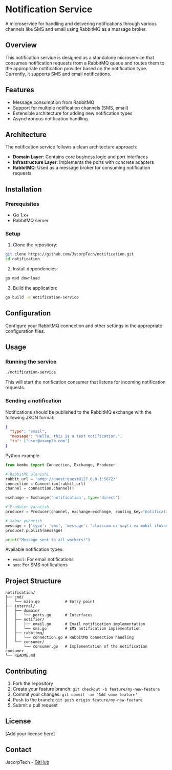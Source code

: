 # Notification Service

A microservice for handling and delivering notifications through various channels like SMS and email using RabbitMQ as a message broker.

## Overview

This notification service is designed as a standalone microservice that consumes notification requests from a RabbitMQ queue and routes them to the appropriate notification provider based on the notification type. Currently, it supports SMS and email notifications.

## Features

- Message consumption from RabbitMQ
- Support for multiple notification channels (SMS, email)
- Extensible architecture for adding new notification types
- Asynchronous notification handling

## Architecture

The notification service follows a clean architecture approach:

- **Domain Layer**: Contains core business logic and port interfaces
- **Infrastructure Layer**: Implements the ports with concrete adapters
- **RabbitMQ**: Used as a message broker for consuming notification requests

## Installation

### Prerequisites

- Go 1.x+
- RabbitMQ server

### Setup

1. Clone the repository:
```bash
git clone https://github.com/JscorpTech/notification.git
cd notification
```

2. Install dependencies:
```bash
go mod download
```

3. Build the application:
```bash
go build -o notification-service
```

## Configuration

Configure your RabbitMQ connection and other settings in the appropriate configuration files.

## Usage

### Running the service

```bash
./notification-service
```

This will start the notification consumer that listens for incoming notification requests.

### Sending a notification

Notifications should be published to the RabbitMQ exchange with the following JSON format:

```json
{
  "type": "email",
  "message": "Hello, this is a test notification.",
  "to": ["user@example.com"]
}
```

Python example
```python
from kombu import Connection, Exchange, Producer

# RabbitMQ ulanishi
rabbit_url = 'amqp://guest:guest@127.0.0.1:5672/'
connection = Connection(rabbit_url)
channel = connection.channel()

exchange = Exchange('notification', type='direct')

# Producer yaratish
producer = Producer(channel, exchange=exchange, routing_key="notification")

# Xabar yuborish
message = {'type': 'sms', 'message': "classcom.uz sayti va mobil ilovasiga ro'yxatdan o'tishingingiz uchun tasdiqlash kodi: 1234", "to": ["+998888112309", "+998943990509"]}
producer.publish(message)

print("Message sent to all workers!")
```

Available notification types:
- `email`: For email notifications
- `sms`: For SMS notifications

## Project Structure

```
notification/
├── cmd/
│   └── main.go           # Entry point
├── internal/
│   ├── domain/
│   │   └── ports.go      # Interfaces
│   ├── notifier/
│   │   ├── email.go      # Email notification implementation
│   │   └── sms.go        # SMS notification implementation
│   ├── rabbitmq/
│   │   └── connection.go # RabbitMQ connection handling
│   └── consumer/
│       └── consumer.go   # Implementation of the notification consumer
└── README.md
```

## Contributing

1. Fork the repository
2. Create your feature branch: `git checkout -b feature/my-new-feature`
3. Commit your changes: `git commit -am 'Add some feature'`
4. Push to the branch: `git push origin feature/my-new-feature`
5. Submit a pull request

## License

[Add your license here]

## Contact

JscorpTech - [GitHub](https://github.com/JscorpTech)
